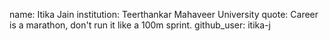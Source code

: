 name: Itika Jain
institution: Teerthankar Mahaveer University
quote: Career is a marathon, don't run it like a 100m sprint.
github_user: itika-j
